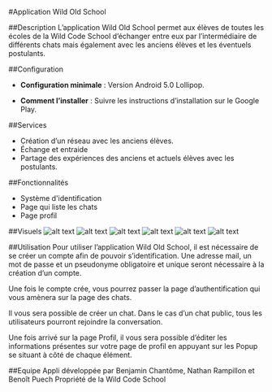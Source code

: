#Application Wild Old School

##Description
L’application Wild Old School permet aux élèves de toutes les écoles de la Wild Code School d’échanger entre eux par l’intermédiaire de différents chats mais également avec les anciens élèves et les éventuels postulants.

##Configuration
* __Configuration minimale__ : Version Android 5.0 Lollipop.

* __Comment l’installer__ : Suivre les instructions d’installation sur le Google Play.

##Services
- Création d’un réseau avec les anciens élèves.
- Échange et entraide
- Partage des expériences des anciens et actuels élèves avec les postulants.

##Fonctionnalités
- Système d'identification
- Page qui liste les chats
- Page profil

##Visuels
![alt text](https://github.com/Chantome/final-WOS/blob/master/img/page_connection.jpg "Page d'identification")
![alt text](https://github.com/Chantome/final-WOS/blob/master/img/page_categorie.jpg "Page du choix des catégories")
![alt text](https://github.com/Chantome/final-WOS/blob/master/img/liste_chat.jpg "Liste des chats")
![alt text](https://github.com/Chantome/final-WOS/blob/master/img/page_creation_chat.jpg "Création de chat")
![alt text](https://github.com/Chantome/final-WOS/blob/master/img/page_chat.jpg "Conversation du chat")
![alt text](https://github.com/Chantome/final-WOS/blob/master/img/profil.jpg "Page Profils")

##Utilisation
Pour utiliser l’application Wild Old School, il est nécessaire de se créer un compte afin de pouvoir s’identification. Une adresse mail, un mot de passe et un pseudonyme obligatoire et unique seront nécessaire à la création d’un compte.

Une fois le compte crée, vous pourrez passer la page d’authentification qui vous amènera sur la page des chats.

Il vous sera possible de créer un chat. Dans le cas d’un chat public, tous les utilisateurs pourront rejoindre la conversation.

Une fois arrivé sur la page Profil, il vous sera possible d’éditer les informations présentes sur votre page de profil en appuyant sur les Popup se situant à côté de chaque élément.

##Equipe
Appli développée par Benjamin Chantôme, Nathan Rampillon et Benoît Puech
Propriété de la Wild Code School